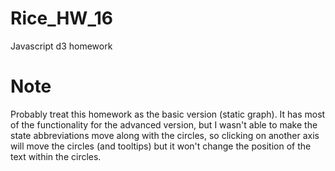 # Rice_HW_16
Javascript d3 homework

# Note
Probably treat this homework as the basic version (static graph).
It has most of the functionality for the advanced version, but I wasn't able to make the state abbreviations move along with the circles, so clicking on another axis will move the circles (and tooltips) but it won't change the position of the text within the circles.